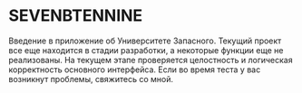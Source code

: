 # SEVENBTENNINE
Введение в приложение об Университете Запасного. Текущий проект все еще находится в стадии разработки, а некоторые функции еще не реализованы. На текущем этапе проверяется целостность и логическая корректность основного интерфейса. Если во время теста у вас возникнут проблемы, свяжитесь со мной.
